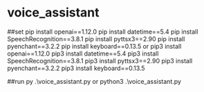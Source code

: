 # voice_assistant
##set
pip install openai==1.12.0
pip install datetime==5.4
pip install SpeechRecognition==3.8.1
pip install pyttsx3==2.90
pip install pyenchant==3.2.2
pip install keyboard==0.13.5
or
pip3 install openai==1.12.0
pip3 install datetime==5.4
pip3 install SpeechRecognition==3.8.1
pip3 install pyttsx3==2.90
pip3 install pyenchant==3.2.2
pip3 install keyboard==0.13.5

##run
py .\voice_assistant.py
or
python3 .\voice_assistant.py